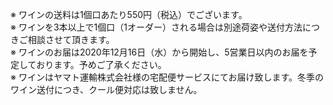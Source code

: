 ※ ワインの送料は1個口あたり550円（税込）でございます。  
※ ワインを3本以上で1個口（1オーダー）される場合は別途荷姿や送付方法につきご相談させて頂きます。  
※ ワインのお届は2020年12月16日（水）から開始し、5営業日以内のお届を予定しております。予めご了承ください。  
※ ワインはヤマト運輸株式会社様の宅配便サービスにてお届け致します。冬季のワイン送付につき、クール便対応は致しません。  
